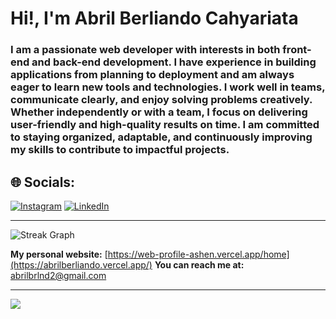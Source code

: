 # Hi!, I'm Abril Berliando Cahyariata

### I am a passionate web developer with interests in both front-end and back-end development. I have experience in building applications from planning to deployment and am always eager to learn new tools and technologies. I work well in teams, communicate clearly, and enjoy solving problems creatively. Whether independently or with a team, I focus on delivering user-friendly and high-quality results on time. I am committed to staying organized, adaptable, and continuously improving my skills to contribute to impactful projects.

## 🌐 Socials:
[![Instagram](https://img.shields.io/badge/Instagram-%23E4405F.svg?logo=Instagram&logoColor=white)](https://www.instagram.com/abrilberliando) [![LinkedIn](https://img.shields.io/badge/LinkedIn-%230077B5.svg?logo=linkedin&logoColor=white)](https://www.linkedin.com/in/abrilberliando/) 

---
![Streak Graph](https://streak-stats.demolab.com?user=abrilberliando&locale=en&mode=daily&theme=dark&hide_border=false&border_radius=5&order=3)

**My personal website:** [https://web-profile-ashen.vercel.app/home](https://abrilberliando.vercel.app/) 
**You can reach me at:** [abrilbrlnd2@gmail.com](mailto:abrilbrlnd2@gmail.com)

---
[![](https://visitcount.itsvg.in/api?id=abrilberliando&icon=0&color=0)](https://visitcount.itsvg.in)

<!-- Proudly created with GPRM ( https://gprm.itsvg.in ) -->
